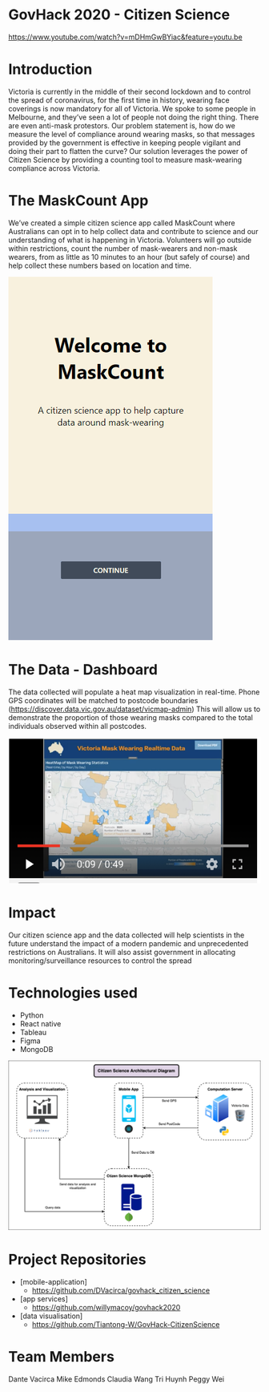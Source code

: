 # GovHack 2020 - Citizen Science

https://www.youtube.com/watch?v=mDHmGwBYiac&feature=youtu.be

# Introduction

Victoria is currently in the middle of their second lockdown and to control the spread of coronavirus, for the first time in history, wearing face coverings is now mandatory for all of Victoria. We spoke to some people in Melbourne, and they’ve seen a lot of people not doing the right thing. There are even anti-mask protestors. Our problem statement is, how do we measure the level of compliance around wearing masks, so that messages provided by the government is effective in keeping people vigilant and doing their part to flatten the curve?
Our solution leverages the power of Citizen Science by providing a counting tool to measure mask-wearing compliance across Victoria.

# The MaskCount App

We’ve created a simple citizen science app called MaskCount where Australians can opt in to help collect data and contribute to science and our understanding of what is happening in Victoria. Volunteers will go outside within restrictions, count the number of mask-wearers and non-mask wearers, from as little as 10 minutes to an hour (but safely of course) and help collect these numbers based on location and time.

![](https://github.com/DVacirca/govhack_citizen_science/blob/master/src/assets/maskCountDemo.gif)

# The Data - Dashboard

The data collected will populate a heat map visualization in real-time. Phone GPS coordinates will be matched to postcode boundaries (https://discover.data.vic.gov.au/dataset/vicmap-admin) This will allow us to demonstrate the proportion of those wearing masks compared to the total individuals observed within all postcodes.

[![Dashboard](https://github.com/DVacirca/govhack_citizen_science/blob/master/src/assets/dashboardYoutube.png)](https://www.youtube.com/watch?v=dFROOQToiVk "Dashboard")

# Impact

Our citizen science app and the data collected will help scientists in the future understand the impact of a modern pandemic and unprecedented restrictions on Australians. It will also assist government in allocating monitoring/surveillance resources to control the spread

# Technologies used

- Python
- React native
- Tableau
- Figma
- MongoDB

![](https://github.com/DVacirca/govhack_citizen_science/blob/master/src/assets/ArchitecturalDiagram.png)

# Project Repositories

- [mobile-application]
  - https://github.com/DVacirca/govhack_citizen_science
- [app services]
  - https://github.com/willymacoy/govhack2020
- [data visualisation]
  - https://github.com/Tiantong-W/GovHack-CitizenScience

# Team Members

Dante Vacirca
Mike Edmonds
Claudia Wang
Tri Huynh
Peggy Wei
